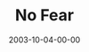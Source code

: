 ---
layout: message
category: message
series: "Fear Factor"
title: "No Fear"
date: 2003-10-04-00-00
message_id: 203
sc-permalink-url: "http://soundcloud.com/crdschurch/no-fear"
audio: "http://s3.amazonaws.com/crossroads-media/messages/audio/FF_05_10-05-03_No_Fear.mp3"
audio-duration: "34:11"
tag: 
 - fear
 - control
 - casket
 - glass-bulb
 - glass
 - idol
 - idols
 - coffin
 - love
 - tome
explicit: false
---